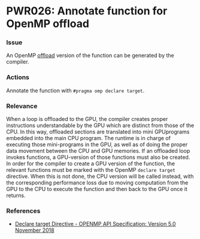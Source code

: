 # PWR026: Annotate function for OpenMP offload

### Issue

An OpenMP [offload](/Glossary/Offloading.md) version of the function can be
generated by the compiler.

### Actions

Annotate the function with `#pragma omp declare target`.

### Relevance

When a loop is offloaded to the GPU, the compiler creates proper instructions
understandable by the GPU which are distinct from those of the CPU. In this way,
offloaded sections are translated into mini GPUprograms embedded into the main
CPU program. The runtime is in charge of executing those mini-programs in the
GPU, as well as of doing the proper data movement between the CPU and GPU
memories. If an offloaded loop invokes functions, a GPU-version of those
functions must also be created. In order for the compiler to create a GPU
version of the function, the relevant functions must be marked with the OpenMP
`declare target` directive. When this is not done, the CPU version will be
called instead, with the corresponding performance loss due to moving
computation from the GPU to the CPU to execute the function and then back to the
GPU once it returns.

### References

* [Declare target Directive - OPENMP API Specification: Version 5.0 November 2018](https://www.openmp.org/spec-html/5.0/openmpsu62.html#x88-2980002.12.7)
